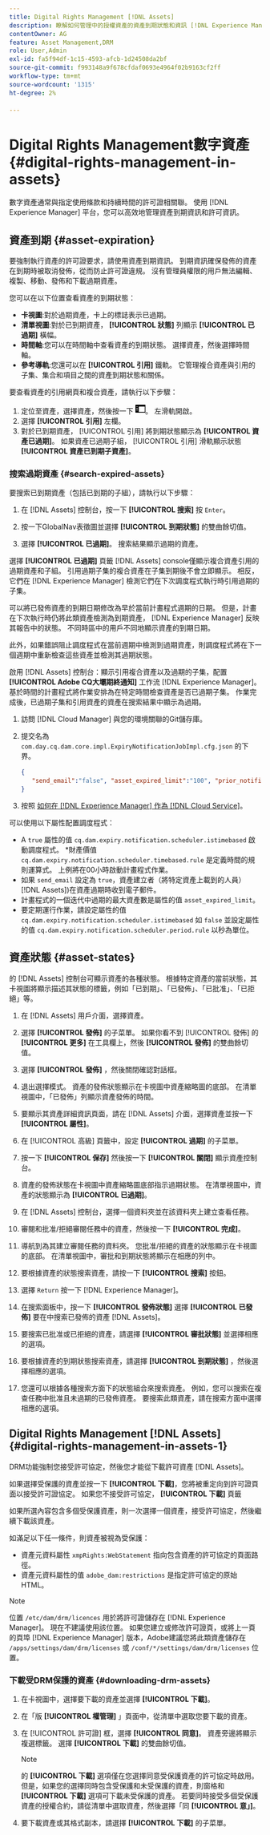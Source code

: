 ```yaml
---
title: Digital Rights Management [!DNL Assets]
description: 瞭解如何管理中的授權資產的資產到期狀態和資訊 [!DNL Experience Manager] 作為 [!DNL Cloud Service]。
contentOwner: AG
feature: Asset Management,DRM
role: User,Admin
exl-id: fa5f94df-1c15-4593-afcb-1d24508da2bf
source-git-commit: f993148a9f678cfdaf0693e4964f02b9163cf2ff
workflow-type: tm+mt
source-wordcount: '1315'
ht-degree: 2%

---
```


# Digital Rights Management數字資產 {#digital-rights-management-in-assets}

數字資產通常與指定使用條款和持續時間的許可證相關聯。 使用 [!DNL Experience Manager] 平台，您可以高效地管理資產到期資訊和許可資訊。

## 資產到期 {#asset-expiration}

要強制執行資產的許可證要求，請使用資產到期資訊。 到期資訊確保發佈的資產在到期時被取消發佈，從而防止許可證違規。 沒有管理員權限的用戶無法編輯、複製、移動、發佈和下載過期資產。

您可以在以下位置查看資產的到期狀態：

* **卡視圖**:對於過期資產，卡上的標誌表示已過期。
* **清單視圖**:對於已到期資產， **[!UICONTROL 狀態]** 列顯示 **[!UICONTROL 已過期]** 橫幅。
* **時間軸**:您可以在時間軸中查看資產的到期狀態。 選擇資產，然後選擇時間軸。
* **參考導軌**:您還可以在 **[!UICONTROL 引用]** 鐵軌。 它管理複合資產與引用的子集、集合和項目之間的資產到期狀態和關係。

要查看資產的引用網頁和複合資產，請執行以下步驟：

1. 定位至資產，選擇資產，然後按一下 ![左欄內容引用表徵圖](assets/do-not-localize/content-rail-icon.png)。 左滑軌開啟。
1. 選擇 **[!UICONTROL 引用]** 左欄。
1. 對於已到期資產， [!UICONTROL 引用] 將到期狀態顯示為 **[!UICONTROL 資產已過期]**。 如果資產已過期子組， [!UICONTROL 引用] 滑軌顯示狀態 **[!UICONTROL 資產已到期子資產]**。

### 搜索過期資產 {#search-expired-assets}

要搜索已到期資產（包括已到期的子組），請執行以下步驟：

1. 在 [!DNL Assets] 控制台，按一下 **[!UICONTROL 搜索]** 按 `Enter`。

1. 按一下GlobalNav表徵圖並選擇 **[!UICONTROL 到期狀態]** 的雙曲餘切值。

1. 選擇 **[!UICONTROL 已過期]**。 搜索結果顯示過期的資產。

選擇 **[!UICONTROL 已過期]** 頁籤 [!DNL Assets] console僅顯示複合資產引用的過期資產和子組。 引用過期子集的複合資產在子集到期後不會立即顯示。 相反，它們在 [!DNL Experience Manager] 檢測它們在下次調度程式執行時引用過期的子集。

可以將已發佈資產的到期日期修改為早於當前計畫程式週期的日期。 但是，計畫在下次執行時仍將此類資產檢測為到期資產， [!DNL Experience Manager] 反映其報告中的狀態。 不同時區中的用戶不同地顯示資產的到期日期。

此外，如果錯誤阻止調度程式在當前週期中檢測到過期資產，則調度程式將在下一個週期中重新檢查這些資產並檢測其過期狀態。

啟用 [!DNL Assets] 控制台：顯示引用複合資產以及過期的子集，配置 **[!UICONTROL Adobe CQ大壩期終通知]** 工作流 [!DNL Experience Manager]。 基於時間的計畫程式將作業安排為在特定時間檢查資產是否已過期子集。 作業完成後，已過期子集和引用資產的資產在搜索結果中顯示為過期。

1. 訪問 [!DNL Cloud Manager] 與您的環境關聯的Git儲存庫。
1. 提交名為 `com.day.cq.dam.core.impl.ExpiryNotificationJobImpl.cfg.json` 的下界。

   ```json
   {
      "send_email":"false", "asset_expired_limit":"100", "prior_notification_seconds":"86400", "cq.dam.expiry.notification.url.protocol":"http", "cq.dam.expiry.notification.scheduler.istimebased":"true", "cq.dam.expiry.notification.scheduler.period.rule":"10", "cq.dam.expiry.notification.scheduler.timebased.rule":"0 0 0 * * ?"
   }
   ```

1. 按照 [如何在 [!DNL Experience Manager] 作為 [!DNL Cloud Service]](/help/implementing/deploying/configuring-osgi.md)。

可以使用以下屬性配置調度程式：

* A `true` 屬性的值 `cq.dam.expiry.notification.scheduler.istimebased` 啟動調度程式。 *財產價值 `cq.dam.expiry.notification.scheduler.timebased.rule` 是定義時間的規則運算式。 上例將在00小時啟動計畫程式作業。
* 如果 `send_email` 設定為 `true`，資產建立者（將特定資產上載到的人員） [!DNL Assets])在資產過期時收到電子郵件。
* 計畫程式的一個迭代中過期的最大資產數是屬性的值 `asset_expired_limit`。
* 要定期運行作業，請設定屬性的值 `cq.dam.expiry.notification.scheduler.istimebased` 如 `false` 並設定屬性的值 `cq.dam.expiry.notification.scheduler.period.rule` 以秒為單位。

<!-- TBD: Web Console not available in CS.

1. Open [!DNL Experience Manager] Configuration Manager.
1. Choose **[!UICONTROL Adobe CQ DAM Expiry Notification]**. By default, **[!UICONTROL Time-based Scheduler]** is selected, which 

1.  For example, the example expression '0 0 0 &ast; &ast; ?' triggers the job at 0000 hrs.

1. Select **[!UICONTROL send email]** to receive emails when an asset expires.

1. In the **[!UICONTROL Prior notification in seconds]** field, specify the time in seconds before the asset expiry when you want to receive a notification. If you are an administrator or the asset creator, you receive a message before the expiration of the asset. After the asset expiry, you receive another notification that confirms the expiration. In addition, the expired asset is deactivated.

1. Select **[!UICONTROL Save]**.
-->

## 資產狀態 {#asset-states}

的 [!DNL Assets] 控制台可顯示資產的各種狀態。 根據特定資產的當前狀態，其卡視圖將顯示描述其狀態的標籤，例如「已到期」、「已發佈」、「已批准」、「已拒絕」等。

1. 在 [!DNL Assets] 用戶介面，選擇資產。

1. 選擇 **[!UICONTROL 發佈]** 的子菜單。 如果你看不到 [!UICONTROL 發佈] 的 **[!UICONTROL 更多]** 在工具欄上，然後 **[!UICONTROL 發佈]** 的雙曲餘切值。

1. 選擇 **[!UICONTROL 發佈]** ，然後關閉確認對話框。

1. 退出選擇模式。 資產的發佈狀態顯示在卡視圖中資產縮略圖的底部。 在清單視圖中，「已發佈」列顯示資產發佈的時間。

1. 要顯示其資產詳細資訊頁面，請在 [!DNL Assets] 介面，選擇資產並按一下 **[!UICONTROL 屬性]**。

1. 在 [!UICONTROL 高級] 頁籤中，設定 **[!UICONTROL 過期]** 的子菜單。

1. 按一下 **[!UICONTROL 保存]** 然後按一下 **[!UICONTROL 關閉]** 顯示資產控制台。

1. 資產的發佈狀態在卡視圖中資產縮略圖底部指示過期狀態。 在清單視圖中，資產的狀態顯示為 **[!UICONTROL 已過期]**。

1. 在 [!DNL Assets] 控制台，選擇一個資料夾並在該資料夾上建立查看任務。

1. 審閱和批准/拒絕審閱任務中的資產，然後按一下 **[!UICONTROL 完成]**。

1. 導航到為其建立審閱任務的資料夾。 您批准/拒絕的資產的狀態顯示在卡視圖的底部。 在清單視圖中，審批和到期狀態將顯示在相應的列中。

1. 要根據資產的狀態搜索資產，請按一下 **[!UICONTROL 搜索]** 按鈕。

1. 選擇 `Return` 按一下 [!DNL Experience Manager]。

1. 在搜索面板中，按一下 **[!UICONTROL 發佈狀態]** 選擇 **[!UICONTROL 已發佈]** 要在中搜索已發佈的資產 [!DNL Assets]。

1. 要搜索已批准或已拒絕的資產，請選擇 **[!UICONTROL 審批狀態]** 並選擇相應的選項。

1. 要根據資產的到期狀態搜索資產，請選擇 **[!UICONTROL 到期狀態]** ，然後選擇相應的選項。

1. 您還可以根據各種搜索方面下的狀態組合來搜索資產。 例如，您可以搜索在複查任務中批准且未過期的已發佈資產。 要搜索此類資產，請在搜索方面中選擇相應的選項。

## Digital Rights Management [!DNL Assets] {#digital-rights-management-in-assets-1}

DRM功能強制您接受許可協定，然後您才能從下載許可資產 [!DNL Assets]。

如果選擇受保護的資產並按一下 **[!UICONTROL 下載]**，您將被重定向到許可證頁面以接受許可證協定。 如果您不接受許可協定， **[!UICONTROL 下載]** 頁籤

如果所選內容包含多個受保護資產，則一次選擇一個資產，接受許可協定，然後繼續下載該資產。

如滿足以下任一條件，則資產被視為受保護：

* 資產元資料屬性 `xmpRights:WebStatement` 指向包含資產的許可協定的頁面路徑。
* 資產元資料屬性的值 `adobe_dam:restrictions` 是指定許可協定的原始HTML。

>[!NOTE]
>
>位置 `/etc/dam/drm/licences` 用於將許可證儲存在 [!DNL Experience Manager]。 現在不建議使用該位置。 如果您建立或修改許可證頁，或將上一頁的頁埠 [!DNL Experience Manager] 版本，Adobe建議您將此類資產儲存在 `/apps/settings/dam/drm/licenses` 或 `/conf/*/settings/dam/drm/licenses` 位置。

### 下載受DRM保護的資產 {#downloading-drm-assets}

1. 在卡視圖中，選擇要下載的資產並選擇 **[!UICONTROL 下載]**。
1. 在「版 **[!UICONTROL 權管理]** 」頁面中，從清單中選取您要下載的資產。
1. 在 [!UICONTROL 許可證] 框，選擇 **[!UICONTROL 同意]**。 資產旁邊將顯示複選標籤。 選擇 **[!UICONTROL 下載]** 的雙曲餘切值。

   >[!NOTE]
   >
   >的 **[!UICONTROL 下載]** 選項僅在您選擇同意受保護資產的許可協定時啟用。 但是，如果您的選擇同時包含受保護和未受保護的資產，則窗格和 **[!UICONTROL 下載]** 選項可下載未受保護的資產。 若要同時接受多個受保護資產的授權合約，請從清單中選取資產，然後選擇「同 **[!UICONTROL 意」]**。

1. 要下載資產或其格式副本，請選擇 **[!UICONTROL 下載]** 的子菜單。

